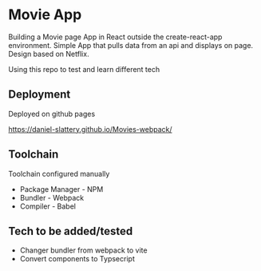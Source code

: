 # Movie App
Building a Movie page App in React outside the create-react-app environment.
Simple App that pulls data from an api and displays on page. Design based on Netflix.

Using this repo to test and learn different tech

## Deployment
Deployed on github pages

https://daniel-slattery.github.io/Movies-webpack/

## Toolchain
Toolchain configured manually

 - Package Manager - NPM
 - Bundler - Webpack
 - Compiler - Babel

## Tech to be added/tested
- Changer bundler from webpack to vite
- Convert components to Typsecript